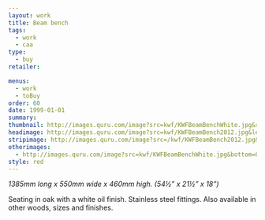```yaml
---
layout: work
title: Beam bench
tags:
  - work
  - caa
type:
  - buy
retailer:

menus:
  - work
  - toBuy
order: 60
date: 1999-01-01
summary: 
thumbnail: http://images.quru.com/image?src=kwf/KWFBeamBenchWhite.jpg&right=0.8875&left=0.06875&top=0.02&bottom=0.98&width=175&height=175&fill=auto
headimage: http://images.quru.com/image?src=kwf/KWFBeamBench2012.jpg&left=0&right=0.9&top=0.15&bottom=0.9
stripimage: http://images.quru.com/image?src=/kwf/KWFBeamBench2012.jpg&bottom=0.83568&top=0.25822&autocropfit=1&fill=auto
otherimages:
  - http://images.quru.com/image?src=kwf/KWFBeamBenchWhite.jpg&bottom=0.99&
style: red
---
```

_1385mm long x 550mm wide x 460mm high. (54&frac12;” x 21&frac12;” x 18”)_

Seating in oak with a white oil finish. Stainless steel fittings. Also available in other woods, sizes and finishes.
